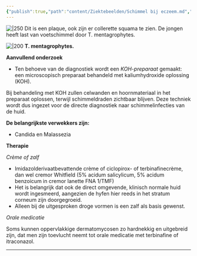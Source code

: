 ```yaml
---
{"publish":true,"path":"content/Ziektebeelden/Schimmel bij eczeem.md","permalink":"/content/ziektebeelden/schimmel-bij-eczeem/","title":"Schimmel bij eczeem","tags":["Dermatologie/Inflammatoire_dermatosen/Eczeem","Dermatologie/Infecties","Ziektebeeld"]}
---
```






![|250](https://i.imgur.com/13U6UDg.png)
Dit is een plaque, ook zijn er collerette squama te zien. De jongen heeft last van voetschimmel door T. mentagrophytes.

![|200](https://i.imgur.com/1wxeWIP.png)
**T. mentagrophytes.**

**Aanvullend onderzoek**

- Ten behoeve van de diagnostiek wordt een *KOH-preparaat* gemaakt: een microscopisch preparaat behandeld met kaliumhydroxide oplossing (KOH).

Bij behandeling met KOH zullen celwanden en hoornmateriaal in het preparaat oplossen, terwijl schimmeldraden zichtbaar blijven. Deze techniek wordt dus ingezet voor de directe diagnostiek naar schimmelinfecties van de huid. 

**De belangrijkste verwekkers zijn:**

- Candida en Malassezia

**Therapie**

*Crème of zalf*

- Imidazolderivaatbevattende crème of ciclopirox- of terbinafinecrème, dan wel cremor Whitfield (5% acidum salicylicum, 5% acidum benzoicum in cremor lanette FNA 1/TMF)
- Het is belangrijk dat ook de direct omgevende, klinisch normale huid wordt ingesmeerd, aangezien de hyfen hier reeds in het stratum corneum zijn doorgegroeid.
- Alleen bij de uitgesproken droge vormen is een zalf als basis gewenst.

*Orale medicatie*

Soms kunnen oppervlakkige dermatomycosen zo hardnekkig en uitgebreid zijn, dat men zijn toevlucht neemt tot orale medicatie met terbinafine of itraconazol.

---